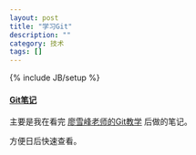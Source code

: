 ```yaml
---
layout: post
title: "学习Git"
description: ""
category: 技术
tags: []
---
```

{% include JB/setup %}

#### [Git笔记](https://github.com/killer1994/killer1994.github.io/blob/master/Resources/git)

主要是我在看完 [廖雪峰老师的Git教学](https://www.liaoxuefeng.com/wiki/0013739516305929606dd18361248578c67b8067c8c017b000/) 后做的笔记。

方便日后快速查看。

